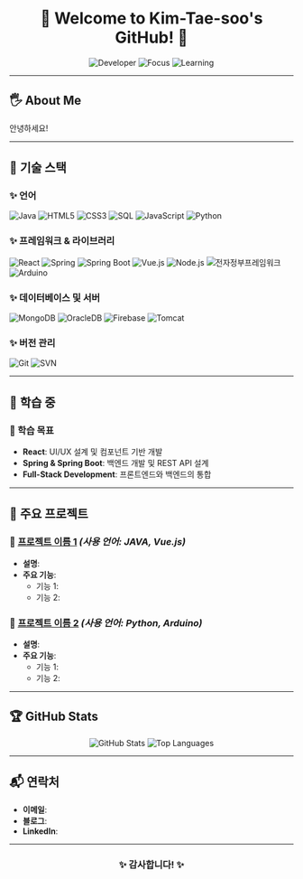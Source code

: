 <h1 align="center">🌟 Welcome to Kim-Tae-soo's GitHub! 🌟</h1>

<p align="center">
  <img src="https://img.shields.io/badge/Developer-JavaScript-blue?style=flat-square" alt="Developer">
  <img src="https://img.shields.io/badge/Focus-React%20%26%20SpringBoot-green?style=flat-square" alt="Focus">
  <img src="https://img.shields.io/badge/Learning-Always-orange?style=flat-square" alt="Learning">
</p>

---

## 🖐 About Me
안녕하세요!

---

## 🚀 기술 스택

### ✨ 언어
![Java](https://img.shields.io/badge/Java-%23ED8B00.svg?style=flat-square&logo=java&logoColor=white)
![HTML5](https://img.shields.io/badge/HTML5-%23E34F26.svg?style=flat-square&logo=html5&logoColor=white)
![CSS3](https://img.shields.io/badge/CSS3-%231572B6.svg?style=flat-square&logo=css3&logoColor=white)
![SQL](https://img.shields.io/badge/SQL-%230066CC.svg?style=flat-square&logo=sqlite&logoColor=white)
![JavaScript](https://img.shields.io/badge/JavaScript-%23F7DF1E.svg?style=flat-square&logo=javascript&logoColor=black)
![Python](https://img.shields.io/badge/Python-%233776AB.svg?style=flat-square&logo=python&logoColor=white)

### ✨ 프레임워크 & 라이브러리
![React](https://img.shields.io/badge/React-%2361DAFB.svg?style=flat-square&logo=react&logoColor=black)
![Spring](https://img.shields.io/badge/Spring-%236DB33F.svg?style=flat-square&logo=spring&logoColor=white)
![Spring Boot](https://img.shields.io/badge/Spring%20Boot-%236DB33F.svg?style=flat-square&logo=springboot&logoColor=white)
![Vue.js](https://img.shields.io/badge/Vue.js-%234FC08D.svg?style=flat-square&logo=vue.js&logoColor=white)
![Node.js](https://img.shields.io/badge/Node.js-%23339933.svg?style=flat-square&logo=node.js&logoColor=white)
![전자정부프레임워크](https://img.shields.io/badge/전자정부프레임워크-%2366CCFF.svg?style=flat-square)
![Arduino](https://img.shields.io/badge/Arduino-%2300979D.svg?style=flat-square&logo=arduino&logoColor=white)

### ✨ 데이터베이스 및 서버
![MongoDB](https://img.shields.io/badge/MongoDB-%2347A248.svg?style=flat-square&logo=mongodb&logoColor=white)
![OracleDB](https://img.shields.io/badge/OracleDB-%23F80000.svg?style=flat-square&logo=oracle&logoColor=white)
![Firebase](https://img.shields.io/badge/Firebase-%23FFCA28.svg?style=flat-square&logo=firebase&logoColor=black)
![Tomcat](https://img.shields.io/badge/Tomcat-%23F8DC75.svg?style=flat-square&logo=apache-tomcat&logoColor=black)

### ✨ 버전 관리
![Git](https://img.shields.io/badge/Git-%23F05033.svg?style=flat-square&logo=git&logoColor=white)
![SVN](https://img.shields.io/badge/SVN-%2380888D.svg?style=flat-square&logo=subversion&logoColor=white)


---

## 🌱 학습 중
### 📘 학습 목표
- **React**: UI/UX 설계 및 컴포넌트 기반 개발
- **Spring & Spring Boot**: 백엔드 개발 및 REST API 설계
- **Full-Stack Development**: 프론트엔드와 백엔드의 통합

---

## 📂 주요 프로젝트
### 🌟 **[프로젝트 이름 1](#)** *(사용 언어: JAVA, Vue.js)*
- **설명**: 
- **주요 기능**:
  - 기능 1: 
  - 기능 2: 

### 🌟 **[프로젝트 이름 2](#)** *(사용 언어: Python, Arduino)*
- **설명**: 
- **주요 기능**:
  - 기능 1: 
  - 기능 2: 

---

## 🏆 GitHub Stats

<p align="center">
  <img src="https://github-readme-stats.vercel.app/api?username=Kim-Tae-soo&show_icons=true&theme=radical" alt="GitHub Stats">
  <img src="https://github-readme-stats.vercel.app/api/top-langs/?username=Kim-Tae-soo&layout=compact&theme=radical" alt="Top Languages">
</p>

---

## 📬 연락처
- **이메일**: 
- **블로그**: 
- **LinkedIn**:

---

<h3 align="center">✨ 감사합니다! ✨</h3>
